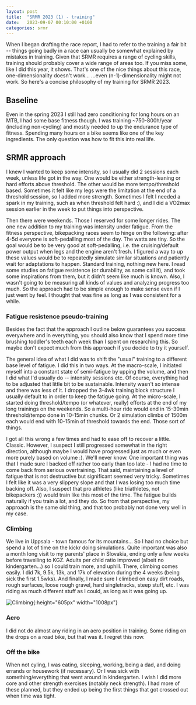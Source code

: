 ```yaml
---
layout: post
title:  "SRMR 2023 (1) - training"
date:   2023-09-07 00:10:00 +0100
categories: srmr
---
```


When I began drafting the race report, I had to refer to the training a fair bit -- things going badly in a race can usually be somewhat explained by mistakes in training. Given that SRMR requires a range of cycling skills, training should probably cover a wide range of areas too. If you miss some, like I did this year, it shows. That's one of the nice things about this race, one-dimensionality doesn't work... ...even (n-1)-dimensionality might not work. So here's a concise philosophy of my training for SRMR 2023.

## Baseline

Even in the spring 2023 I still had zero conditioning for long hours on an MTB, I had some base fitness though. I was training ~750-800h/year (including non-cycling) and mostly needed to up the endurance type of fitness. Spending many hours on a bike seems like one of the key ingredients. The only question was how to fit this into real life.

## SRMR approach

I knew I wanted to keep some intensity, so I usually did 2 sessions each week, unless life got in the way. One would be either strength-leaning or hard efforts above threshold. The other would be more tempo/threshold based. Sometimes it felt like my legs were the limitation at the end of a threshold session, so I added more strength. Sometimes I felt I needed a spark in my training, such as when threshold felt hard :), and I did a VO2max session earlier in the week to put things into perspective.

Then there were weekends. Those I reserved for some longer rides. The one new addition to my training was intensity under fatigue. From the fitness perspective, bikepacking races seem to hinge on the following: after 4-5d everyone is soft-pedalling most of the day. The watts are tiny. So the goal would be to be very good at soft-pedalling, i.e. the cruising/default power output when legs and the engine aren't fresh. I figured a way to up these values would be to repeatedly simulate similar situations and patiently wait for adaptations to happen. Standard training, nothing new here. I read some studies on fatigue resistence (or durability, as some call it), and took some inspirations from them, but it didn't seem like much is known. Also, I wasn't going to be measuring all kinds of values and analyzing progress too much. So the approach had to be simple enough to make sense even if I just went by feel. I thought that was fine as long as I was consistent for a while.

### Fatigue resistence pseudo-training

Besides the fact that the approach I outline below guarantees you success everywhere and in everything, you should also know that I spend more time brushing toddler's teeth each week than I spent on researching this. So maybe don't expect much from this approach if you decide to try it yourself.

The general idea of what I did was to shift the "usual" training to a different base level of fatigue. I did this in two ways. At the macro-scale, I initiated myself into a constant state of semi-fatigue by upping the volume, and then I did what I'd usually do -- intensity sessions etc. Of course, everything had to be adjusted that little bit to be sustainable. Intensity wasn't so intense and there was less of it. I dropped the 3-4wk training block structure I usually default to in order to keep the fatigue going. At the micro-scale, I started doing threshold/tempo (or whatever, really) efforts at the end of my long trainings on the weekends. So a multi-hour ride would end in 15-30min threshold/tempo done in 10-15min chunks. Or 2 simulation climbs of 1500m each would end with 10-15min of threshold towards the end. Those sort of things. 

I got all this wrong a few times and had to ease off to recover a little. Classic. However, I suspect I still progressed somewhat in the right direction, although maybe I would have progressed just as much or even more purely based on volume :). We'll never know. One important thing was that I made sure I backed off rather too early than too late - I had no time to come back from serious overtraining. That said, maintaining a level of fatigue that is not destructive but significant seemed very tricky. Sometimes I felt like it was a very slippery slope and that I was losing too much time backing off. Also, I suspect that pro athletes (like triathletes, not bikepackers :)) would train like this most of the time. The fatigue builds naturally if you train a lot, and they do. So from that perspective, my approach is the same old thing, and that too probably not done very well in my case. 

### Climbing

We live in Uppsala - town famous for its mountains... So I had no choice but spend a lot of time on the kickr doing simulations. Quite important was also a month long visit to my parents' place in Slovakia, ending only a few weeks before travelling to KGZ. Adults per child ratio improved (albeit no kindergarten...) so I could train more, and uphill. There, climbing comes easily. I did 7k, 9.5k, 13k, and 17k of elevation during the 4 weeks (being sick the first 1.5wks). And finally, I made sure I climbed on easy dirt roads, rough surfaces, loose rough gravel, hard singletracks, steep stuff, etc. I was riding as much different stuff as I could, as long as it was going up. 

![Climbing]({{site.url}}/assets/SRMR-vert-block.png){:height="605px" width="1008px"}

### Aero

I did not do almost any riding in an aero position in training. Some riding on the drops on a road bike, but that was it. I regret this now.

### Off the bike

When not cyling, I was eating, sleeping, working, being a dad, and doing errands or housework (if necessary). Or I was sick with something/everything that went around in kindergarten. I wish I did more core and other strength exercises (notably neck strength). I had more of these planned, but they ended up being the first things that got crossed out when time was tight.
